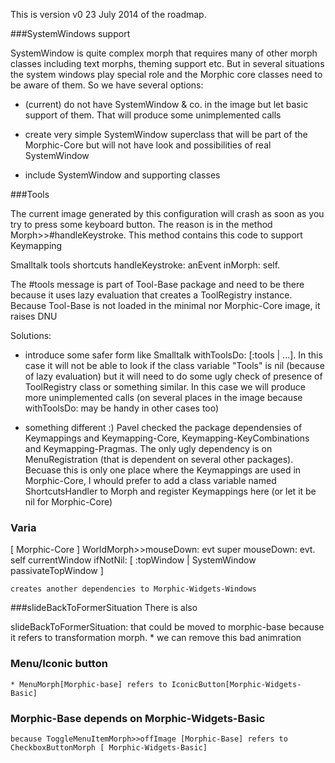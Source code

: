 This is version v0 23 July 2014 of the roadmap.



###SystemWindows support

 SystemWindow is quite complex morph that requires many of other morph classes including text morphs, theming support etc. But in several situations the system windows play special role and the Morphic core classes need to be aware of them. So we have several options:

- (current) do not have SystemWindow & co. in the image but let basic support of them. That will produce some unimplemented calls

- create very simple SystemWindow superclass that will be part of the Morphic-Core but will not have look and possibilities of real SystemWindow

- include SystemWindow and supporting classes

###Tools

The current image generated by this configuration will crash as soon as you try to press some keyboard button. The reason is in the method Morph>>#handleKeystroke. This method contains this code to support Keymapping

Smalltalk tools shortcuts handleKeystroke: anEvent inMorph: self.

The #tools message is part of Tool-Base package and need to be there because it uses lazy evaluation that creates a ToolRegistry instance. Because Tool-Base is not loaded in the minimal nor Morphic-Core image, it raises DNU

Solutions:
*  introduce some safer form like Smalltalk withToolsDo: [:tools | ...]. In this case it will not be able to look if the class variable "Tools" is nil (because of lazy evaluation) but it will need to do some ugly check of presence of ToolRegistry class or something similar. In this case we will produce more unimplemented calls (on several places in the image because withToolsDo: may be handy in other cases too)

* something different :)
	Pavel checked the package dependensies of Keymappings and Keymapping-Core, Keymapping-KeyCombinations and Keymapping-Pragmas. The only ugly dependency is on MenuRegistration (that is dependent on several other packages). Becuase this is only one place where the Keymappings are used in Morphic-Core, I whould prefer to add a class variable named ShortcutsHandler to Morph and register Keymappings here (or let it be nil for Morphic-Core)

### Varia


[ Morphic-Core ] WorldMorph>>mouseDown: evt
                    super mouseDown: evt.
                    self currentWindow ifNotNil: [ :topWindow | SystemWindow passivateTopWindow ]

	creates another dependencies to Morphic-Widgets-Windows

###slideBackToFormerSituation
There is also

slideBackToFormerSituation: that could be moved to morphic-base because it refers to transformation morph.
    * we can remove this bad animration
    
### Menu/Iconic button
    * MenuMorph[Morphic-base] refers to IconicButton[Morphic-Widgets-Basic]
    
### Morphic-Base depends on Morphic-Widgets-Basic
	because ToggleMenuItemMorph>>offImage [Morphic-Base] refers to CheckboxButtonMorph [ Morphic-Widgets-Basic]





